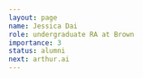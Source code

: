 ```yaml
---
layout: page
name: Jessica Dai
role: undergraduate RA at Brown
importance: 3
status: alumni
next: arthur.ai
---
```



<!-- img: /img/
github: username
website: http://name.com -->

